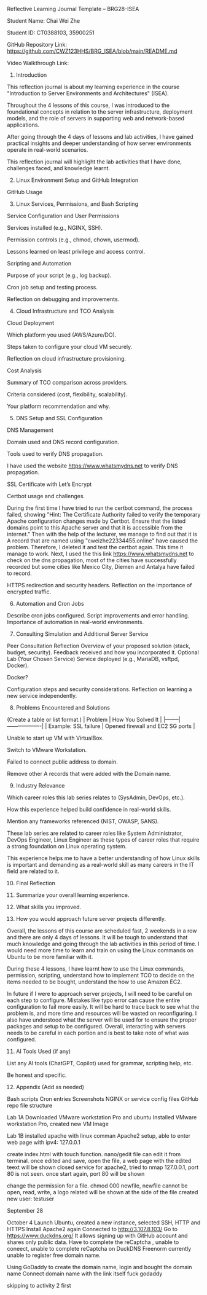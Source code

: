 Reflective Learning Journal Template – BRG28-ISEA 

Student Name: Chai Wei Zhe 

Student ID: CT0388103, 35900251 

GitHub Repository Link: https://github.com/CWZ123HHS/BRG_ISEA/blob/main/README.md 

Video Walkthrough Link:  



1. Introduction 


This reflection journal is about my learning experience in the course "Introduction to Server Environments and Architectures" (ISEA). 

Throughout the 4 lessons of this course, I was introduced to the foundational concepts in relation to the server infrastructure, deployment models, and the role of servers in supporting web and network-based applications. 

After going through the 4 days of lessons and lab activities, I have gained practical insights and deeper understanding of how server environments operate in real-world scenarios. 

This reflection journal will highlight the lab activities that I have done, challenges faced, and knowledge learnt. 





2. Linux Environment Setup and GitHub Integration



GitHub Usage 

 

3. Linux Services, Permissions, and Bash Scripting 

Service Configuration and User Permissions 

Services installed (e.g., NGINX, SSH). 

Permission controls (e.g., chmod, chown, usermod). 

Lessons learned on least privilege and access control. 

Scripting and Automation 

Purpose of your script (e.g., log backup). 

Cron job setup and testing process. 

Reflection on debugging and improvements. 

 

4. Cloud Infrastructure and TCO Analysis 

Cloud Deployment 

Which platform you used (AWS/Azure/DO). 

Steps taken to configure your cloud VM securely. 

Reflection on cloud infrastructure provisioning. 

Cost Analysis 

Summary of TCO comparison across providers. 

Criteria considered (cost, flexibility, scalability). 

Your platform recommendation and why. 

 

5. DNS Setup and SSL Configuration 

DNS Management 

Domain used and DNS record configuration. 

Tools used to verify DNS propagation. 

I have used the website https://www.whatsmydns.net to verify DNS propagation.

SSL Certificate with Let’s Encrypt 

Certbot usage and challenges. 

During the first time I have tried to run the certbot command, the process failed, showing "Hint: The Certificate Authority failed to verify the temporary Apache configuration changes made by Certbot. Ensure that the listed domains point to this Apache server and that it is accessible from the internet."
Then with the help of the lecturer, we manage to find out that it is A record that are named using "cweizhe22334455.online" have caused the problem.
Therefore, I deleted it and test the certbot again. This time it manage to work.
Next, I used the this link https://www.whatsmydns.net to check on the dns propagation, most of the cities have successfully recorded but some cities like Mexico City, Diemen and Antalya have failed to record. 

HTTPS redirection and security headers. 
Reflection on the importance of encrypted traffic. 

 

6. Automation and Cron Jobs 

Describe cron jobs configured. 
Script improvements and error handling. 
Importance of automation in real-world environments. 

 

7. Consulting Simulation and Additional Server Service 

Peer Consultation Reflection 
Overview of your proposed solution (stack, budget, security). 
Feedback received and how you incorporated it. 
Optional Lab (Your Chosen Service) 
Service deployed (e.g., MariaDB, vsftpd, Docker). 

Docker?

Configuration steps and security considerations. 
Reflection on learning a new service independently. 

 

8. Problems Encountered and Solutions 

(Create a table or list format.) | Problem | How You Solved It | |——–|——————-| | Example: SSL failure | Opened firewall and EC2 SG ports | 

Unable to start up VM with VirtualBox. 

Switch to VMware Workstation. 

Failed to connect public address to domain. 

Remove other A records that were added with the Domain name. 

 

 

9. Industry Relevance 

Which career roles this lab series relates to (SysAdmin, DevOps, etc.). 

How this experience helped build confidence in real-world skills. 

Mention any frameworks referenced (NIST, OWASP, SANS). 

 

These lab series are related to career roles like System Administrator, DevOps Engineer, Linux Engineer as these types of career roles that require a strong foundation on Linux operating system.  

This experience helps me to have a better understanding of how Linux skills is important and demanding as a real-world skill as many careers in the IT field are related to it. 

 

10. Final Reflection 

1. Summarize your overall learning experience. 
2. What skills you improved. 
3. How you would approach future server projects differently. 



Overall, the lessons of this course are scheduled fast, 2 weekends in a row and there are only 4 days of lessons. It will be tough to understand that much knowledge and going through the lab activities in this period of time. I would need more time to learn and train on using the Linux commands on Ubuntu to be more familiar with it. 


During these 4 lessons, I have learnt how to use the Linux commands, permission, scripting, understand how to implement TCO to decide on the items needed to be bought, understand the how to use Amazon EC2. 


In future if I were to approach server projects, I will need to be careful on each step to configure. Mistakes like typo error can cause the entire configuration to fail more easily. It will be hard to trace back to see what the problem is, and more time and resources will be wasted on reconfiguring. I also have understood what the server will be used for to ensure the proper packages and setup to be configured. Overall, interacting with servers needs to be careful in each portion and is best to take note of what was configured. 


 

11. AI Tools Used (if any) 

List any AI tools (ChatGPT, Copilot) used for grammar, scripting help, etc. 

Be honest and specific. 

 

12. Appendix (Add as needed) 

Bash scripts 
Cron entries 
Screenshots 
NGINX or service config files 
GitHub repo file structure 

 



Lab 1A
Downloaded VMware workstation Pro and ubuntu
Installed VMware workstation Pro, created new VM Image


Lab 1B
installed apache with linux comman
Apache2 setup, able to enter web page with ipv4: 127.0.0.1

create index.html with touch function.
nano/gedit file can edit it from terminal.
once edited and save, open the file, a web page with the edited teext will be shown
closed service for apache2, tried to nmap 127.0.0.1, port 80 is not seen.
once start again, port 80 will be shown


change the permission for a file.
chmod 000 newfile, newfile cannot be open, read, write, a logo related will be shown at the side of the file
created new user: testuser




September 28



October 4
Launch Ubuntu, created a new instance, selected SSH, HTTP and HTTPS
Install Apache2 again 
Connected to http://3.107.8.103/
Go to https://www.duckdns.org/
It allows signing up with GitHub account and shares only public data.
Have to complete the reCaptcha , unable to coneect, unable to complete reCaptcha on DuckDNS
Freenorm currently unable to register free domain name.

Using GoDaddy to create the domain name, login and bought the domain name
Connect domain name with the link itself
fuck godaddy

skipping to activity 2 first
